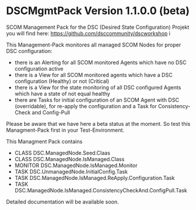 # DSCMgmtPack Version 1.1.0.0 (beta)

SCOM Management Pack for the DSC (Desired State Configuration) Projekt you will find here: https://github.com/dsccommunity/dscworkshop i

This Management-Pack monitores all managed SCOM Nodes for proper DSC configuration:

 - there is an Alerting for all SCOM monitored Agents which have no DSC configuration active
 - there is a View for all SCOM monitored agents which have a DSC configuration (Healthy) or not (Critical)
 - there is a View for the state monitoring of all DSC configured Agents which have a state of not equal healthy
 - there are Tasks for initial configuration of an SCOM Agent with DSC (overridable), for re-apply the configuration and a Task for Consistency-Check and Config-Pull
 
 Please be aware that we have here a beta status at the moment. So test this Managment-Pack first in your Test-Environment.
 
 This Managment Pack contains
 
  - CLASS DSC.ManagedNode.Seed.Claas
  - CLASS DSC.ManagedNode.IsManaged.Class
  - MONITOR DSC.ManagedNode.IsManaged.Monitor
  - TASK DSC.UnmanagedNode.InitialConfig.Task
  - TASK DSC.ManagedNode.IsManaged.ReApply.Configuration.Task
  - TASK DSC.ManagedNode.IsManaged.ConsistencyCheckAnd.ConfigPull.Task

Detailed documentation will be available soon.
